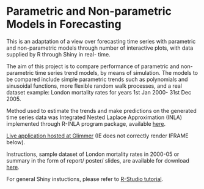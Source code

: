 Parametric and Non-parametric Models in Forecasting
========================================================

This is an adaptation of a view over forecasting time series with parametric and non-parametric models through number of interactive plots, with data supplied by R through Shiny in real- time. 



The aim of this project is to compare performance of parametric and non-parametric time series trend models, by means of simulation. The models to be compared include simple parametric trends such as polynomials and sinusoidal functions, more flexible random walk processes, and a real dataset example: London mortality rates for years 1st Jan 2000- 31st Dec 2005.



Method used to estimate the trends and make predictions on the generated time series data was Integrated Nested Laplace Approximation (INLA) implemented through R-INLA program package, available [here](www.r-inla.org).


[Live application hosted at Glimmer](http://glimmer.rstudio.com/incontext/project2) (IE does not correctly render IFRAME below).


Instructions, sample dataset of London mortality rates in 2000-05 or summary in the form of report/ poster/ slides, are available for download [here](http://glimmer.rstudio.com/incontext/download).


For general Shiny instuctions, please refer to [R-Studio tutorial](http://rstudio.github.com/shiny/tutorial/).

